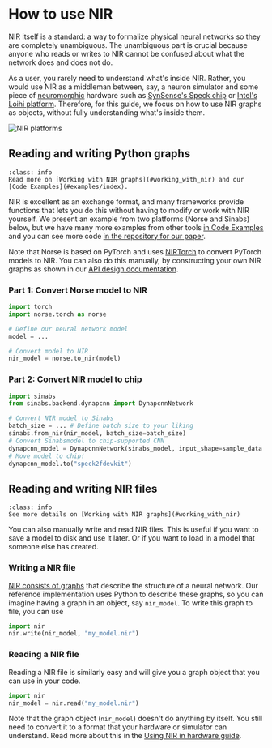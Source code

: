 # How to use NIR

NIR itself is a standard: a way to formalize physical neural networks so they are completely unambiguous.
The unambiguous part is crucial because anyone who reads or writes to NIR cannot be confused about what the network does and does not do.

As a user, you rarely need to understand what's inside NIR.
Rather, you would use NIR as a middleman between, say, a neuron simulator and some piece of [neuromorphic](https://en.wikipedia.org/wiki/Neuromorphic_engineering) hardware such as [SynSense's Speck chip](https://www.synsense.ai/products/speck-2/) or [Intel's Loihi platform](https://www.intel.com/content/www/us/en/newsroom/news/intel-unveils-neuromorphic-loihi-2-lava-software.html).
Therefore, for this guide, we focus on how to use NIR graphs as objects, without fully understanding what's inside them.

![NIR platforms](nir_platforms.png)

## Reading and writing Python graphs
```{admonition} See also
:class: info
Read more on [Working with NIR graphs](#working_with_nir) and our [Code Examples](#examples/index).
```

NIR is excellent as an exchange format, and many frameworks provide functions that lets you do this without having to modify or work with NIR yourself.
We present an example from two platforms (Norse and Sinabs) below, but we have many more examples from other tools [in Code Examples](#examples/index) and
you can see more code [in the repository for our paper](https://github.com/neuromorphs/NIR/tree/main/paper/).

Note that Norse is based on PyTorch and uses [NIRTorch](#dev_pytorch) to convert PyTorch models to NIR.
You can also do this manually, by constructing your own NIR graphs as shown in our [API design documentation](#api_desige).

### Part 1: Convert Norse model to NIR
```python
import torch
import norse.torch as norse

# Define our neural network model
model = ...

# Convert model to NIR
nir_model = norse.to_nir(model)
```

### Part 2: Convert NIR model to chip
```python
import sinabs
from sinabs.backend.dynapcnn import DynapcnnNetwork

# Convert NIR model to Sinabs
batch_size = ... # Define batch size to your liking
sinabs.from_nir(nir_model, batch_size=batch_size)
# Convert Sinabsmodel to chip-supported CNN
dynapcnn_model = DynapcnnNetwork(sinabs_model, input_shape=sample_data.shape[-1])
# Move model to chip!
dynapcnn_model.to("speck2fdevkit")
```

## Reading and writing NIR files

```{admonition} See also
:class: info
See more details on [Working with NIR graphs](#working_with_nir)
```

You can also manually write and read NIR files.
This is useful if you want to save a model to disk and use it later.
Or if you want to load in a model that someone else has created.

### Writing a NIR file
[NIR consists of graphs](#working_with_nir) that describe the structure of a neural network.
Our reference implementation uses Python to describe these graphs, so you can imagine having a graph in an object, say `nir_model`.
To write this graph to file, you can use

```python
import nir
nir.write(nir_model, "my_model.nir")
```

### Reading a NIR file
Reading a NIR file is similarly easy and will give you a graph object that you can use in your code.

```python
import nir
nir_model = nir.read("my_model.nir")
```

Note that the graph object (`nir_model`) doesn't do anything by itself.
You still need to convert it to a format that your hardware or simulator can understand.
Read more about this in the [Using NIR in hardware guide](#porting_nir).